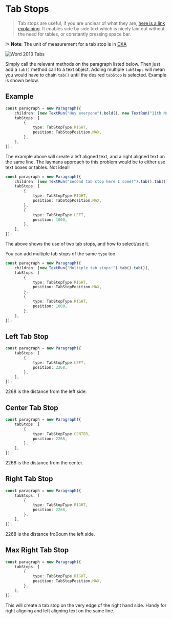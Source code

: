 # Tab Stops

> Tab stops are useful, if you are unclear of what they are, [here is a link explaining](https://en.wikipedia.org/wiki/Tab_stop). It enables side by side text which is nicely laid out without the need for tables, or constantly pressing space bar.

!> **Note**: The unit of measurement for a tab stop is in [DXA](https://stackoverflow.com/questions/14360183/default-wordml-unit-measurement-pixel-or-point-or-inches)

![Word 2013 Tabs](http://www.teachucomp.com/wp-content/uploads/blog-4-22-2015-UsingTabStopsInWord-1024x577.png "Word 2013 Tab Stops")

Simply call the relevant methods on the paragraph listed below. Then just add a `tab()` method call to a text object. Adding multiple `tabStops` will mean you would have to chain `tab()` until the desired `tabStop` is selected. Example is shown below.

## Example

```ts
const paragraph = new Paragraph({
    children: [new TextRun("Hey everyone").bold(), new TextRun("11th November 1999").tab()],
    tabStops: [
        {
            type: TabStopType.RIGHT,
            position: TabStopPosition.MAX,
        },
    ],
});
```

The example above will create a left aligned text, and a right aligned text on the same line. The laymans approach to this problem would be to either use text boxes or tables. Not ideal!

```ts
const paragraph = new Paragraph({
    children: [new TextRun("Second tab stop here I come!").tab().tab()],
    tabStops: [
        {
            type: TabStopType.RIGHT,
            position: TabStopPosition.MAX,
        },
        {
            type: TabStopType.LEFT,
            position: 1000,
        },
    ],
});
```

The above shows the use of two tab stops, and how to select/use it.

You can add multiple tab stops of the same `type` too.

```ts
const paragraph = new Paragraph({
    children: [new TextRun("Multiple tab stops!").tab().tab()],
    tabStops: [
        {
            type: TabStopType.RIGHT,
            position: TabStopPosition.MAX,
        },
        {
            type: TabStopType.RIGHT,
            position: 1000,
        },
    ],
});
```

## Left Tab Stop

```ts
const paragraph = new Paragraph({
    tabStops: [
        {
            type: TabStopType.LEFT,
            position: 2268,
        },
    ],
});
```

2268 is the distance from the left side.

## Center Tab Stop

```ts
const paragraph = new Paragraph({
    tabStops: [
        {
            type: TabStopType.CENTER,
            position: 2268,
        },
    ],
});
```

2268 is the distance from the center.

## Right Tab Stop

```ts
const paragraph = new Paragraph({
    tabStops: [
        {
            type: TabStopType.RIGHT,
            position: 2268,
        },
    ],
});
```

2268 is the distance fro0oum the left side.

## Max Right Tab Stop

```ts
const paragraph = new Paragraph({
    tabStops: [
        {
            type: TabStopType.RIGHT,
            position: TabStopPosition.MAX,
        },
    ],
});
```

This will create a tab stop on the very edge of the right hand side. Handy for right aligning and left aligning text on the same line.
